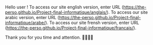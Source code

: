 Hello user !
To access our site english version, enter URL (https://the-perso.github.io/Project-final-informatique/anglais/).
To access our site arabic version, enter URL (https://the-perso.github.io/Project-final-informatique/arabe/).
To access our site frensh version, enter URL (https://the-perso.github.io/Project-final-informatique/francais/).

Thank you for you time and attention. 🙏🏻😃😄
